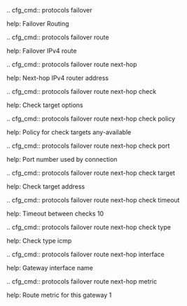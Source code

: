 .. cfg_cmd:: protocols failover

help: Failover Routing

.. cfg_cmd:: protocols failover route <tag>

help: Failover IPv4 route

.. cfg_cmd:: protocols failover route <tag> next-hop <tag>

help: Next-hop IPv4 router address

.. cfg_cmd:: protocols failover route <tag> next-hop <tag> check

help: Check target options

.. cfg_cmd:: protocols failover route <tag> next-hop <tag> check policy

help: Policy for check targets
any-available


.. cfg_cmd:: protocols failover route <tag> next-hop <tag> check port

help: Port number used by connection

.. cfg_cmd:: protocols failover route <tag> next-hop <tag> check target

help: Check target address

.. cfg_cmd:: protocols failover route <tag> next-hop <tag> check timeout

help: Timeout between checks
10


.. cfg_cmd:: protocols failover route <tag> next-hop <tag> check type

help: Check type
icmp


.. cfg_cmd:: protocols failover route <tag> next-hop <tag> interface

help: Gateway interface name

.. cfg_cmd:: protocols failover route <tag> next-hop <tag> metric

help: Route metric for this gateway
1


